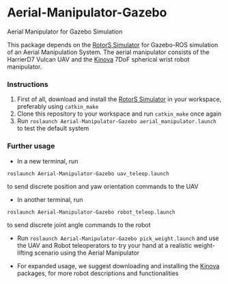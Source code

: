 # Aerial-Manipulator-Gazebo
Aerial Manipulator for Gazebo Simulation

This package depends on the [RotorS Simulator](https://github.com/ethz-asl/rotors_simulator) for Gazebo-ROS simulation of an Aerial Manipulation System.
The aerial manipulator consists of the HarrierD7 Vulcan UAV and the [Kinova](https://github.com/Kinovarobotics/kinova-ros) 7DoF spherical wrist robot manipulator.

### Instructions

1. First of all, download and install the [RotorS Simulator](https://github.com/ethz-asl/rotors_simulator) in your workspace, preferably using `catkin_make`
2. Clone this repository to your workspace and run `catkin_make` once again
3. Run `roslaunch Aerial-Manipulator-Gazebo aerial_manipulator.launch` to test the default system

### Further usage
* In a new terminal, run
```
roslaunch Aerial-Manipulator-Gazebo uav_teleop.launch
```
to send discrete position and yaw orientation commands to the UAV

* In another terminal, run
```
roslaunch Aerial-Manipulator-Gazebo robot_teleop.launch
```
to send discrete joint angle commands to the robot

* Run `roslaunch Aerial-Manipulator-Gazebo pick_weight.launch` and use the UAV and Robot teleoperators to try your hand at a realistic weight-lifting scenario using the Aerial Manipulator
 
* For expanded usage, we suggest downloading and installing the [Kinova](https://github.com/Kinovarobotics/kinova-ros) packages, for more robot descriptions and functionalities 
